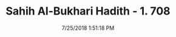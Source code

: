---
title        : "Sahih Al-Bukhari Hadith - 1. 708"
date         : 7/25/2018 1:51:18 PM
draft        : false
type         : "hadith"
layout       : "hadith"
BookCode     : "SHB"
VolumeNumber : "1"
HadithNumber : "708"
categories  :  ["Prayer Characteristics-Submissiveness in prayer"]
tags  :  ["Abu Huraira"]
---